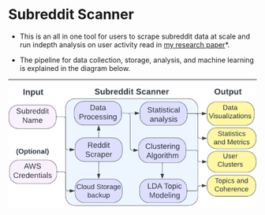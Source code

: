 ﻿# Subreddit Scanner 
 
- This is an all in one tool for users to scrape subreddit data at scale and run indepth analysis on user activity read in [my research paper](https://github.com/arzhangv/SubredditScanner/blob/main/SubredditScanner_Report.pdf)*.

- The pipeline for data collection, storage, analysis, and machine learning is explained in the diagram below.


***
![alt text](https://github.com/arzhangv/SubredditScanner/blob/main/DiagramV3.png)
